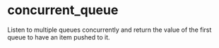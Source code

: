 # concurrent_queue
Listen to multiple queues concurrently and return the value of the first queue to have an item pushed to it.
